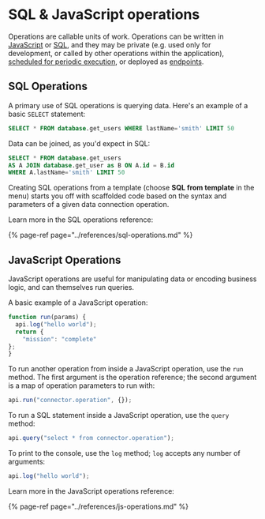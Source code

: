# SQL & JavaScript operations

Operations are callable units of work. Operations can be written in [JavaScript](../references/js-operations.md) or [SQL](../references/sql-operations.md), and they may be private \(e.g. used only for development, or called by other operations within the application\), [scheduled for periodic execution](scheduled-tasks.md), or deployed as [endpoints](endpoints.md).

## SQL Operations

A primary use of SQL operations is querying data. Here's an example of a basic `SELECT` statement:

```sql
SELECT * FROM database.get_users WHERE lastName='smith' LIMIT 50
```

Data can be joined, as you'd expect in SQL:

```sql
SELECT * FROM database.get_users
AS A JOIN database.get_user as B ON A.id = B.id
WHERE A.lastName='smith' LIMIT 50
```

Creating SQL operations from a template \(choose **SQL from template** in the menu\) starts you off with scaffolded code based on the syntax and parameters of a given data connection operation.

Learn more in the SQL operations reference:

{% page-ref page="../references/sql-operations.md" %}

## JavaScript Operations

JavaScript operations are useful for manipulating data or encoding business logic, and can themselves run queries.

A basic example of a JavaScript operation:

```javascript
function run(params) {
  api.log("hello world");
  return {
    "mission": "complete"
};
}
```

To run another operation from inside a JavaScript operation, use the `run` method. The first argument is the operation reference; the second argument is a map of operation parameters to run with:

```javascript
api.run("connector.operation", {});
```

To run a SQL statement inside a JavaScript operation, use the `query` method:

```javascript
api.query("select * from connector.operation");
```

To print to the console, use the `log` method; `log` accepts any number of arguments:

```javascript
api.log("hello world");
```

Learn more in the JavaScript operations reference:

{% page-ref page="../references/js-operations.md" %}

